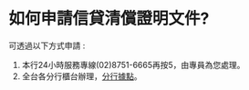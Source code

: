 # 如何申請信貸清償證明文件?

可透過以下方式申請 :

  1. 本行24小時服務專線(02)8751-6665再按5，由專員為您處理。
  2. 全台各分行櫃台辦理，[分行據點](/banking/locations/locations.htm)。


